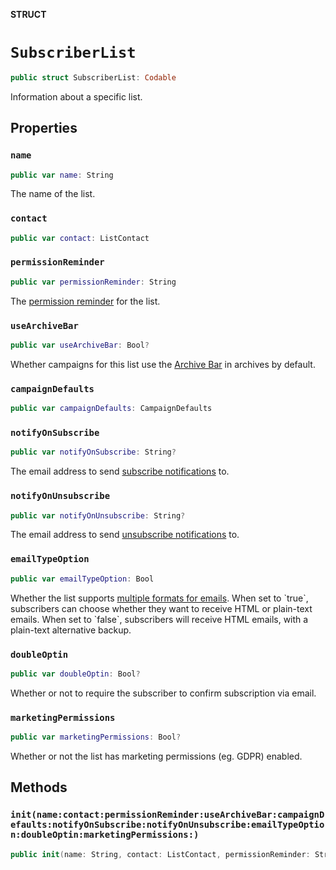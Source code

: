 **STRUCT**

# `SubscriberList`

```swift
public struct SubscriberList: Codable
```

Information about a specific list.

## Properties
### `name`

```swift
public var name: String
```

The name of the list.

### `contact`

```swift
public var contact: ListContact
```

### `permissionReminder`

```swift
public var permissionReminder: String
```

The [permission reminder](https://mailchimp.com/help/edit-the-permission-reminder/) for the list.

### `useArchiveBar`

```swift
public var useArchiveBar: Bool?
```

Whether campaigns for this list use the [Archive Bar](https://mailchimp.com/help/about-email-campaign-archives-and-pages/) in archives by default.

### `campaignDefaults`

```swift
public var campaignDefaults: CampaignDefaults
```

### `notifyOnSubscribe`

```swift
public var notifyOnSubscribe: String?
```

The email address to send [subscribe notifications](https://mailchimp.com/help/change-subscribe-and-unsubscribe-notifications/) to.

### `notifyOnUnsubscribe`

```swift
public var notifyOnUnsubscribe: String?
```

The email address to send [unsubscribe notifications](https://mailchimp.com/help/change-subscribe-and-unsubscribe-notifications/) to.

### `emailTypeOption`

```swift
public var emailTypeOption: Bool
```

Whether the list supports [multiple formats for emails](https://mailchimp.com/help/change-audience-name-defaults/). When set to &#x60;true&#x60;, subscribers can choose whether they want to receive HTML or plain-text emails. When set to &#x60;false&#x60;, subscribers will receive HTML emails, with a plain-text alternative backup.

### `doubleOptin`

```swift
public var doubleOptin: Bool?
```

Whether or not to require the subscriber to confirm subscription via email.

### `marketingPermissions`

```swift
public var marketingPermissions: Bool?
```

Whether or not the list has marketing permissions (eg. GDPR) enabled.

## Methods
### `init(name:contact:permissionReminder:useArchiveBar:campaignDefaults:notifyOnSubscribe:notifyOnUnsubscribe:emailTypeOption:doubleOptin:marketingPermissions:)`

```swift
public init(name: String, contact: ListContact, permissionReminder: String, useArchiveBar: Bool? = nil, campaignDefaults: CampaignDefaults, notifyOnSubscribe: String? = nil, notifyOnUnsubscribe: String? = nil, emailTypeOption: Bool, doubleOptin: Bool? = nil, marketingPermissions: Bool? = nil)
```
